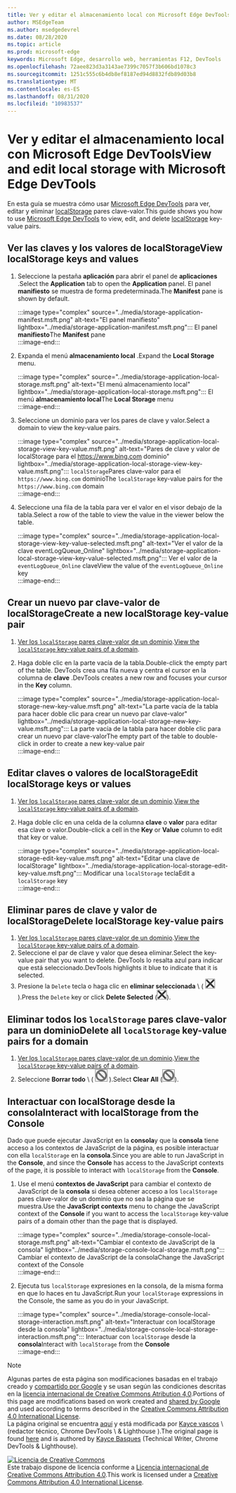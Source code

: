```yaml
---
title: Ver y editar el almacenamiento local con Microsoft Edge DevTools
author: MSEdgeTeam
ms.author: msedgedevrel
ms.date: 08/28/2020
ms.topic: article
ms.prod: microsoft-edge
keywords: Microsoft Edge, desarrollo web, herramientas F12, DevTools
ms.openlocfilehash: 72aee823d3a3143ae7399c7057f3b606bd1078c3
ms.sourcegitcommit: 1251c555c6b4db8ef8187ed94d8832fdb89d03b8
ms.translationtype: MT
ms.contentlocale: es-ES
ms.lasthandoff: 08/31/2020
ms.locfileid: "10983537"
---
```

<!-- Copyright Kayce Basques 

   Licensed under the Apache License, Version 2.0 (the "License");
   you may not use this file except in compliance with the License.
   You may obtain a copy of the License at

       https://www.apache.org/licenses/LICENSE-2.0

   Unless required by applicable law or agreed to in writing, software
   distributed under the License is distributed on an "AS IS" BASIS,
   WITHOUT WARRANTIES OR CONDITIONS OF ANY KIND, either express or implied.
   See the License for the specific language governing permissions and
   limitations under the License.  -->  





# <span data-ttu-id="030c0-103">Ver y editar el almacenamiento local con Microsoft Edge DevTools</span><span class="sxs-lookup"><span data-stu-id="030c0-103">View and edit local storage with Microsoft Edge DevTools</span></span>   



<span data-ttu-id="030c0-104">En esta guía se muestra cómo usar [Microsoft Edge DevTools][MicrosoftEdgeDevTools] para ver, editar y eliminar [localStorage][MDNWindowsLocalStorage] pares clave-valor.</span><span class="sxs-lookup"><span data-stu-id="030c0-104">This guide shows you how to use [Microsoft Edge DevTools][MicrosoftEdgeDevTools] to view, edit, and delete [localStorage][MDNWindowsLocalStorage] key-value pairs.</span></span>  

## <span data-ttu-id="030c0-105">Ver las claves y los valores de localStorage</span><span class="sxs-lookup"><span data-stu-id="030c0-105">View localStorage keys and values</span></span>   

1.  <span data-ttu-id="030c0-106">Seleccione la pestaña **aplicación** para abrir el panel de **aplicaciones** .</span><span class="sxs-lookup"><span data-stu-id="030c0-106">Select the **Application** tab to open the **Application** panel.</span></span>  <span data-ttu-id="030c0-107">El panel **manifiesto** se muestra de forma predeterminada.</span><span class="sxs-lookup"><span data-stu-id="030c0-107">The **Manifest** pane is shown by default.</span></span>  
    
    :::image type="complex" source="../media/storage-application-manifest.msft.png" alt-text="El panel manifiesto" lightbox="../media/storage-application-manifest.msft.png":::
       <span data-ttu-id="030c0-109">El panel **manifiesto**</span><span class="sxs-lookup"><span data-stu-id="030c0-109">The **Manifest** pane</span></span>  
    :::image-end:::  
    
1.  <span data-ttu-id="030c0-110">Expanda el menú **almacenamiento local** .</span><span class="sxs-lookup"><span data-stu-id="030c0-110">Expand the **Local Storage** menu.</span></span>  
    
    :::image type="complex" source="../media/storage-application-local-storage.msft.png" alt-text="El menú almacenamiento local" lightbox="../media/storage-application-local-storage.msft.png":::
       <span data-ttu-id="030c0-112">El menú **almacenamiento local**</span><span class="sxs-lookup"><span data-stu-id="030c0-112">The **Local Storage** menu</span></span>  
    :::image-end:::  
    
1.  <span data-ttu-id="030c0-113">Seleccione un dominio para ver los pares de clave y valor.</span><span class="sxs-lookup"><span data-stu-id="030c0-113">Select a domain to view the key-value pairs.</span></span>  
    
    :::image type="complex" source="../media/storage-application-local-storage-view-key-value.msft.png" alt-text="Pares de clave y valor de localStorage para el https://www.bing.com dominio" lightbox="../media/storage-application-local-storage-view-key-value.msft.png":::
       <span data-ttu-id="030c0-115">`localStorage`Pares clave-valor para el `https://www.bing.com` dominio</span><span class="sxs-lookup"><span data-stu-id="030c0-115">The `localStorage` key-value pairs for the `https://www.bing.com` domain</span></span>  
    :::image-end:::  
    
1.  <span data-ttu-id="030c0-116">Seleccione una fila de la tabla para ver el valor en el visor debajo de la tabla.</span><span class="sxs-lookup"><span data-stu-id="030c0-116">Select a row of the table to view the value in the viewer below the table.</span></span>  
    
    :::image type="complex" source="../media/storage-application-local-storage-view-key-value-selected.msft.png" alt-text="Ver el valor de la clave eventLogQueue_Online" lightbox="../media/storage-application-local-storage-view-key-value-selected.msft.png":::
       <span data-ttu-id="030c0-118">Ver el valor de la `eventLogQueue_Online` clave</span><span class="sxs-lookup"><span data-stu-id="030c0-118">View the value of the `eventLogQueue_Online` key</span></span>  
    :::image-end:::  
    
## <span data-ttu-id="030c0-119">Crear un nuevo par clave-valor de localStorage</span><span class="sxs-lookup"><span data-stu-id="030c0-119">Create a new localStorage key-value pair</span></span>   

1.  <span data-ttu-id="030c0-120">[Ver los `localStorage` pares clave-valor de un dominio](#view-localstorage-keys-and-values).</span><span class="sxs-lookup"><span data-stu-id="030c0-120">[View the `localStorage` key-value pairs of a domain](#view-localstorage-keys-and-values).</span></span>  
1.  <span data-ttu-id="030c0-121">Haga doble clic en la parte vacía de la tabla.</span><span class="sxs-lookup"><span data-stu-id="030c0-121">Double-click the empty part of the table.</span></span>  <span data-ttu-id="030c0-122">DevTools crea una fila nueva y centra el cursor en la columna de **clave** .</span><span class="sxs-lookup"><span data-stu-id="030c0-122">DevTools creates a new row and focuses your cursor in the **Key** column.</span></span>  
    
    :::image type="complex" source="../media/storage-application-local-storage-new-key-value.msft.png" alt-text="La parte vacía de la tabla para hacer doble clic para crear un nuevo par clave-valor" lightbox="../media/storage-application-local-storage-new-key-value.msft.png":::
       <span data-ttu-id="030c0-124">La parte vacía de la tabla para hacer doble clic para crear un nuevo par clave-valor</span><span class="sxs-lookup"><span data-stu-id="030c0-124">The empty part of the table to double-click in order to create a new key-value pair</span></span>  
    :::image-end:::  
    
## <span data-ttu-id="030c0-125">Editar claves o valores de localStorage</span><span class="sxs-lookup"><span data-stu-id="030c0-125">Edit localStorage keys or values</span></span>   

1.  <span data-ttu-id="030c0-126">[Ver los `localStorage` pares clave-valor de un dominio](#view-localstorage-keys-and-values).</span><span class="sxs-lookup"><span data-stu-id="030c0-126">[View the `localStorage` key-value pairs of a domain](#view-localstorage-keys-and-values).</span></span>  
1.  <span data-ttu-id="030c0-127">Haga doble clic en una celda de la columna **clave** o **valor** para editar esa clave o valor.</span><span class="sxs-lookup"><span data-stu-id="030c0-127">Double-click a cell in the **Key** or **Value** column to edit that key or value.</span></span>  
    
    :::image type="complex" source="../media/storage-application-local-storage-edit-key-value.msft.png" alt-text="Editar una clave de localStorage" lightbox="../media/storage-application-local-storage-edit-key-value.msft.png":::
       <span data-ttu-id="030c0-129">Modificar una `localStorage` tecla</span><span class="sxs-lookup"><span data-stu-id="030c0-129">Edit a `localStorage` key</span></span>  
    :::image-end:::  
    
## <span data-ttu-id="030c0-130">Eliminar pares de clave y valor de localStorage</span><span class="sxs-lookup"><span data-stu-id="030c0-130">Delete localStorage key-value pairs</span></span>   

1.  <span data-ttu-id="030c0-131">[Ver los `localStorage` pares clave-valor de un dominio](#view-localstorage-keys-and-values).</span><span class="sxs-lookup"><span data-stu-id="030c0-131">[View the `localStorage` key-value pairs of a domain](#view-localstorage-keys-and-values).</span></span>  
1.  <span data-ttu-id="030c0-132">Seleccione el par de clave y valor que desea eliminar.</span><span class="sxs-lookup"><span data-stu-id="030c0-132">Select the key-value pair that you want to delete.</span></span>  <span data-ttu-id="030c0-133">DevTools lo resalta azul para indicar que está seleccionado.</span><span class="sxs-lookup"><span data-stu-id="030c0-133">DevTools highlights it blue to indicate that it is selected.</span></span>  
1.  <span data-ttu-id="030c0-134">Presione la `Delete` tecla o haga clic en **eliminar seleccionada** \ ( ![ eliminar seleccionado ][ImageDeleteIcon] \).</span><span class="sxs-lookup"><span data-stu-id="030c0-134">Press the `Delete` key or click **Delete Selected** \(![Delete Selected][ImageDeleteIcon]\).</span></span>  
    
## <span data-ttu-id="030c0-135">Eliminar todos los `localStorage` pares clave-valor para un dominio</span><span class="sxs-lookup"><span data-stu-id="030c0-135">Delete all `localStorage` key-value pairs for a domain</span></span>   

1.  <span data-ttu-id="030c0-136">[Ver los `localStorage` pares clave-valor de un dominio](#view-localstorage-keys-and-values).</span><span class="sxs-lookup"><span data-stu-id="030c0-136">[View the `localStorage` key-value pairs of a domain](#view-localstorage-keys-and-values).</span></span>  
1.  <span data-ttu-id="030c0-137">Seleccione **Borrar todo** \ ( ![ Borrar todo ][ImageClearIcon] \).</span><span class="sxs-lookup"><span data-stu-id="030c0-137">Select **Clear All** \(![Clear All][ImageClearIcon]\).</span></span>  
    
## <span data-ttu-id="030c0-138">Interactuar con localStorage desde la consola</span><span class="sxs-lookup"><span data-stu-id="030c0-138">Interact with localStorage from the Console</span></span>   

<span data-ttu-id="030c0-139">Dado que puede ejecutar JavaScript en la **consola**y que la **consola** tiene acceso a los contextos de JavaScript de la página, es posible interactuar con ella `localStorage` en la **consola**.</span><span class="sxs-lookup"><span data-stu-id="030c0-139">Since you are able to run JavaScript in the **Console**, and since the **Console** has access to the JavaScript contexts of the page, it is possible to interact with `localStorage` from the **Console**.</span></span>  

1.  <span data-ttu-id="030c0-140">Use el menú **contextos de JavaScript** para cambiar el contexto de JavaScript de la **consola** si desea obtener acceso a los `localStorage` pares clave-valor de un dominio que no sea la página que se muestra.</span><span class="sxs-lookup"><span data-stu-id="030c0-140">Use the **JavaScript contexts** menu to change the JavaScript context of the **Console** if you want to access the `localStorage` key-value pairs of a domain other than the page that is displayed.</span></span>  
    
    :::image type="complex" source="../media/storage-console-local-storage.msft.png" alt-text="Cambiar el contexto de JavaScript de la consola" lightbox="../media/storage-console-local-storage.msft.png":::
       <span data-ttu-id="030c0-142">Cambiar el contexto de JavaScript de la consola</span><span class="sxs-lookup"><span data-stu-id="030c0-142">Change the JavaScript context of the Console</span></span>  
    :::image-end:::  
    
1.  <span data-ttu-id="030c0-143">Ejecuta tus `localStorage` expresiones en la consola, de la misma forma en que lo haces en tu JavaScript.</span><span class="sxs-lookup"><span data-stu-id="030c0-143">Run your `localStorage` expressions in the Console, the same as you do in your JavaScript.</span></span>  
    
    :::image type="complex" source="../media/storage-console-local-storage-interaction.msft.png" alt-text="Interactuar con localStorage desde la consola" lightbox="../media/storage-console-local-storage-interaction.msft.png":::
       <span data-ttu-id="030c0-145">Interactuar con `localStorage` desde la **consola**</span><span class="sxs-lookup"><span data-stu-id="030c0-145">Interact with `localStorage` from the **Console**</span></span>  
    :::image-end:::  
    
<!--  
 


-->  

<!-- image links -->  

[ImageClearIcon]: ../media/clear-icon.msft.png  
[ImageDeleteIcon]: ../media/delete-icon.msft.png  

<!-- links -->  

[MicrosoftEdgeDevTools]: ../../devtools-guide-chromium.md "Herramientas para desarrolladores de Microsoft Edge (cromo) | Microsoft docs"  

[MDNWindowsLocalStorage]: https://developer.mozilla.org/docs/Web/API/Window/localStorage "Window. localStorage | MDN"  

> [!NOTE]
> <span data-ttu-id="030c0-148">Algunas partes de esta página son modificaciones basadas en el trabajo creado y [compartido por Google][GoogleSitePolicies] y se usan según las condiciones descritas en la [licencia internacional de Creative Commons Atribution 4,0][CCA4IL].</span><span class="sxs-lookup"><span data-stu-id="030c0-148">Portions of this page are modifications based on work created and [shared by Google][GoogleSitePolicies] and used according to terms described in the [Creative Commons Attribution 4.0 International License][CCA4IL].</span></span>  
> <span data-ttu-id="030c0-149">La página original se encuentra [aquí](https://developers.google.com/web/tools/chrome-devtools/storage/localstorage) y está modificada por [Kayce vascos][KayceBasques] \ (redactor técnico, Chrome DevTools \ & Lighthouse \).</span><span class="sxs-lookup"><span data-stu-id="030c0-149">The original page is found [here](https://developers.google.com/web/tools/chrome-devtools/storage/localstorage) and is authored by [Kayce Basques][KayceBasques] \(Technical Writer, Chrome DevTools \& Lighthouse\).</span></span>  

[![Licencia de Creative Commons][CCby4Image]][CCA4IL]  
<span data-ttu-id="030c0-151">Este trabajo dispone de licencia conforme a [Licencia internacional de Creative Commons Attribution 4.0][CCA4IL].</span><span class="sxs-lookup"><span data-stu-id="030c0-151">This work is licensed under a [Creative Commons Attribution 4.0 International License][CCA4IL].</span></span>  

[CCA4IL]: https://creativecommons.org/licenses/by/4.0  
[CCby4Image]: https://i.creativecommons.org/l/by/4.0/88x31.png  
[GoogleSitePolicies]: https://developers.google.com/terms/site-policies  
[KayceBasques]: https://developers.google.com/web/resources/contributors/kaycebasques  

